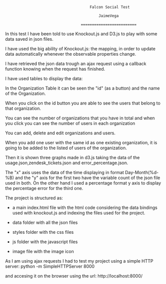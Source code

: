                                           Falcon Social Test 
                                          
                                              JaimeVega
                                        
                                      =========================


In this test I have been told to use Knockout.js and D3.js to play with some data saved in json files. 

I have used the big ability of Knockout.js: the mapping, in order to update data automatically whenever the 
observable properties change.

I have retrieved the json data trough an ajax request  using a callback function knowing when the request has finished.

I have used tables to display the data:

In the Organization Table it can be seen the "id" (as a button) and the name of the Organization.

When you click on the id button you are able to see the users that belong to that organization.

You can see the number of organizations that you have in total and when you click you can see the number of users in each organization

You can add, delete and edit organizations and users.

When you add one user with the same id as one existing organization, it is going to be added to the listed of users of the organization.



Then it is shown three graphs made in d3.js taking the data of the usage.json,zendesk_tickets.json and error_percentage.json.

The "x" axis uses the data of the time displaying in format Day-Month(%d-%B) and the "y" axis for the first two have 
the variable count of the json file used in both. On the other hand I used a percentage format y axis to display 
the percentage error for the third one.



The project is structured as:
- a main index.html file with the html code considering the data bindings used with knockout.js
and indexing the files used for the project.

- data folder with all the json files

- styles folder with the css files 

- js folder with the javascript files

- image file with the image icon


As I am using ajax requests I had to test my project using a simple HTTP server: python -m SimpleHTTPServer 8000

and accesing it on the browser using the url:  http://localhost:8000/







